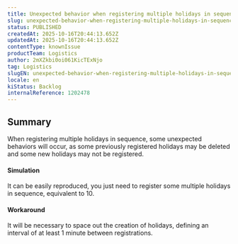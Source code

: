```yaml
---
title: Unexpected behavior when registering multiple holidays in sequence
slug: unexpected-behavior-when-registering-multiple-holidays-in-sequence
status: PUBLISHED
createdAt: 2025-10-16T20:44:13.652Z
updatedAt: 2025-10-16T20:44:13.652Z
contentType: knownIssue
productTeam: Logistics
author: 2mXZkbi0oi061KicTExNjo
tag: Logistics
slugEN: unexpected-behavior-when-registering-multiple-holidays-in-sequence
locale: en
kiStatus: Backlog
internalReference: 1202478
---
```


## Summary


When registering multiple holidays in sequence, some unexpected behaviors will occur, as some previously registered holidays may be deleted and some new holidays may not be registered.


#### Simulation


It can be easily reproduced, you just need to register some multiple holidays in sequence, equivalent to 10.


#### Workaround


It will be necessary to space out the creation of holidays, defining an interval of at least 1 minute between registrations.



